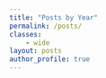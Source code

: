 ```yaml
---
title: "Posts by Year"
permalink: /posts/
classes:
	- wide
layout: posts
author_profile: true
---
```

